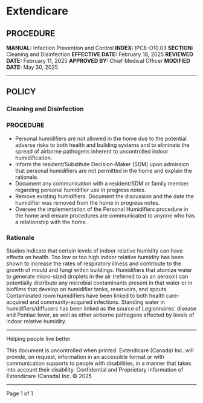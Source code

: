 # Extendicare

## PROCEDURE

**MANUAL:** Infection Prevention and Control
**INDEX:** IPC8-O10.03
**SECTION:** Cleaning and Disinfection
**EFFECTIVE DATE:** February 18, 2025
**REVIEWED DATE:** February 11, 2025
**APPROVED BY:** Chief Medical Officer
**MODIFIED DATE:** May 30, 2025

----

## POLICY

### Cleaning and Disinfection

### PROCEDURE

- Personal humidifiers are not allowed in the home due to the potential adverse risks to both health and building systems and to eliminate the spread of airborne pathogens inherent to uncontrolled indoor humidification.
- Inform the resident/Substitute Decision-Maker (SDM) upon admission that personal humidifiers are not permitted in the home and explain the rationale.
- Document any communication with a resident/SDM or family member regarding personal humidifier use in progress notes.
- Remove existing humidifiers. Document the discussion and the date the humidifier was removed from the home in progress notes.
- Oversee the implementation of the Personal Humidifiers procedure in the home and ensure procedures are communicated to anyone who has a relationship with the home.

### Rationale

Studies indicate that certain levels of indoor relative humidity can have effects on health. Too low or too high indoor relative humidity has been shown to increase the rates of respiratory illness and contribute to the growth of mould and fungi within buildings. Humidifiers that atomize water to generate micro-sized droplets in the air (referred to as an aerosol) can potentially distribute any microbial contaminants present in that water or in biofilms that develop on humidifier tanks, reservoirs, and spouts. Contaminated room humidifiers have been linked to both health care-acquired and community-acquired infections. Standing water in humidifiers/diffusers has been linked as the source of Legionnaires’ disease and Pontiac fever, as well as other airborne pathogens affected by levels of indoor relative humidity.

----

Helping people live better

This document is uncontrolled when printed. Extendicare (Canada) Inc. will provide, on request, information in an accessible format or with communication supports to people with disabilities, in a manner that takes into account their disability. Confidential and Proprietary Information of Extendicare (Canada) Inc. © 2025

----

Page 1 of 1